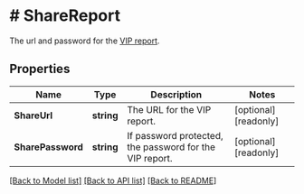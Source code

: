 # # ShareReport
The url and password for the [VIP report](https://mailchimp.com/help/share-a-campaign-report/).

## Properties 


Name | Type | Description | Notes
------------ | ------------- | ------------- | -------------
**ShareUrl**| **string** | The URL for the VIP report.  | [optional] [readonly]
**SharePassword**| **string** | If password protected, the password for the VIP report.  | [optional] [readonly]


[[Back to Model list]](../../README.md#models) [[Back to API list]](../../README.md#endpoints) [[Back to README]](../../README.md)

